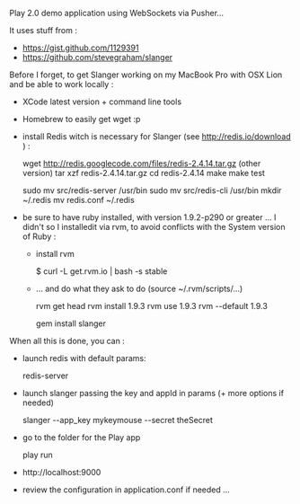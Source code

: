 Play 2.0 demo application using WebSockets via Pusher...


It uses stuff from :

* https://gist.github.com/1129391
* https://github.com/stevegraham/slanger



Before I forget, to get Slanger working on my MacBook Pro with OSX Lion and be able to work locally :

* XCode latest version + command line tools
* Homebrew to easily get wget :p
* install Redis witch is necessary for Slanger (see http://redis.io/download ) :

    wget http://redis.googlecode.com/files/redis-2.4.14.tar.gz (other version)
    tar xzf redis-2.4.14.tar.gz
    cd redis-2.4.14
    make
    make test

    sudo mv src/redis-server /usr/bin
    sudo mv src/redis-cli /usr/bin
    mkdir ~/.redis
    mv redis.conf ~/.redis

* be sure to have ruby installed, with version 1.9.2-p290 or greater ... I didn't so I installedit via rvm, to avoid conflicts with the System version of Ruby :
  * install rvm
  
    $ curl -L get.rvm.io | bash -s stable
  * ... and do what they ask to do (source ~/.rvm/scripts/...)

    rvm get head
    rvm install 1.9.3
    rvm use 1.9.3
    rvm --default 1.9.3

    gem install slanger


When all this is done, you can :
* launch redis with default params:

    redis-server

* launch slanger passing the key and appId in params (+ more options if needed)

    slanger --app_key mykeymouse --secret theSecret

* go to the folder for the Play app

    play run

* http://localhost:9000

* review the configuration in application.conf if needed ...